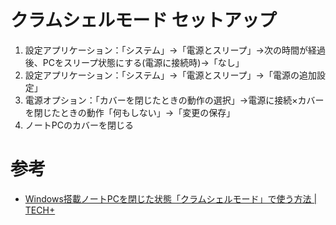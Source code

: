# クラムシェルモード セットアップ

1. 設定アプリケーション：「システム」→「電源とスリープ」→次の時間が経過後、PCをスリープ状態にする(電源に接続時)→「なし」
2. 設定アプリケーション：「システム」→「電源とスリープ」→「電源の追加設定」
3. 電源オプション：「カバーを閉じたときの動作の選択」→電源に接続×カバーを閉じたときの動作「何もしない」→「変更の保存」
4. ノートPCのカバーを閉じる

# 参考  

- [Windows搭載ノートPCを閉じた状態「クラムシェルモード」で使う方法 \| TECH\+](https://news.mynavi.jp/article/20211123-2170724/)
